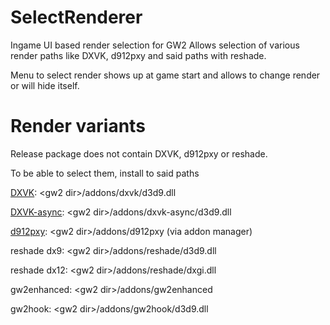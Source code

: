 # SelectRenderer

Ingame UI based render selection for GW2 
Allows selection of various render paths like DXVK, d912pxy and said paths with reshade.

Menu to select render shows up at game start and allows to change render or will hide itself.

# Render variants

Release package does not contain DXVK, d912pxy or reshade. 

To be able to select them, install to said paths

[DXVK](https://github.com/doitsujin/dxvk/): \<gw2 dir\>/addons/dxvk/d3d9.dll

[DXVK-async](https://github.com/Sporif/dxvk-async): \<gw2 dir\>/addons/dxvk-async/d3d9.dll

[d912pxy](https://github.com/megai2/d912pxy): \<gw2 dir\>/addons/d912pxy (via addon manager)

reshade dx9: \<gw2 dir\>/addons/reshade/d3d9.dll
  
reshade dx12: \<gw2 dir\>/addons/reshade/dxgi.dll
  
gw2enhanced: \<gw2 dir\>/addons/gw2enhanced
 
gw2hook: \<gw2 dir\>/addons/gw2hook/d3d9.dll
  
